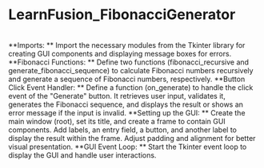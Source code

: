 # LearnFusion_FibonacciGenerator
<br>
**Imports: ** Import the necessary modules from the Tkinter library for creating GUI components and displaying message boxes for errors.
**Fibonacci Functions: ** Define two functions (fibonacci_recursive and generate_fibonacci_sequence) to calculate Fibonacci numbers recursively and generate a sequence of Fibonacci numbers, respectively.
**Button Click Event Handler: ** Define a function (on_generate) to handle the click event of the "Generate" button. It retrieves user input, validates it, generates the Fibonacci sequence, and displays the result or shows an error message if the input is invalid.
**Setting up the GUI: ** Create the main window (root), set its title, and create a frame to contain GUI components. Add labels, an entry field, a button, and another label to display the result within the frame. Adjust padding and alignment for better visual presentation.
**GUI Event Loop: ** Start the Tkinter event loop to display the GUI and handle user interactions.
